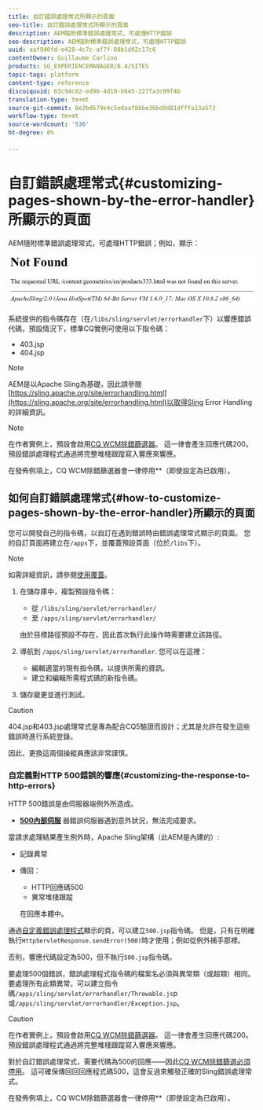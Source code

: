 ```yaml
---
title: 自訂錯誤處理常式所顯示的頁面
seo-title: 自訂錯誤處理常式所顯示的頁面
description: AEM隨附標準錯誤處理常式，可處理HTTP錯誤
seo-description: AEM隨附標準錯誤處理常式，可處理HTTP錯誤
uuid: aaf940fd-e428-4c7c-af7f-88b1d02c17c6
contentOwner: Guillaume Carlino
products: SG_EXPERIENCEMANAGER/6.4/SITES
topic-tags: platform
content-type: reference
discoiquuid: 63c94c82-ed96-4d10-b645-227fa3c09f4b
translation-type: tm+mt
source-git-commit: 8e2bd579e4c5edaaf86be36bd9d81dfffa13a573
workflow-type: tm+mt
source-wordcount: '536'
ht-degree: 0%

---
```



# 自訂錯誤處理常式{#customizing-pages-shown-by-the-error-handler}所顯示的頁面

AEM隨附標準錯誤處理常式，可處理HTTP錯誤；例如，顯示：

![chlimage_1-67](assets/chlimage_1-67.png)

系統提供的指令碼存在（在`/libs/sling/servlet/errorhandler`下）以響應錯誤代碼，預設情況下，標準CQ實例可使用以下指令碼：

* 403.jsp
* 404.jsp

>[!NOTE]
>
>AEM是以Apache Sling為基礎，因此請參閱[https://sling.apache.org/site/errorhandling.html](https://sling.apache.org/site/errorhandling.html)以取得Sling Error Handling的詳細資訊。

>[!NOTE]
>
>在作者實例上，預設會啟用[CQ WCM除錯篩選器](/help/sites-deploying/osgi-configuration-settings.md)。 這一律會產生回應代碼200。 預設錯誤處理程式通過將完整堆棧跟蹤寫入響應來響應。
>
>在發佈例項上，CQ WCM除錯篩選器會一律停用&#x200B;**（即使設定為已啟用）。

## 如何自訂錯誤處理常式{#how-to-customize-pages-shown-by-the-error-handler}所顯示的頁面

您可以開發自己的指令碼，以自訂在遇到錯誤時由錯誤處理常式顯示的頁面。 您的自訂頁面將建立在`/apps`下，並覆蓋預設頁面（位於`/libs`下）。

>[!NOTE]
>
>如需詳細資訊，請參閱[使用覆蓋](/help/sites-developing/overlays.md)。

1. 在儲存庫中，複製預設指令碼：

   * 從 `/libs/sling/servlet/errorhandler/`
   * 至 `/apps/sling/servlet/errorhandler/`

   由於目標路徑預設不存在，因此首次執行此操作時需要建立該路徑。

1. 導航到 `/apps/sling/servlet/errorhandler`. 您可以在這裡：

   * 編輯適當的現有指令碼，以提供所需的資訊。
   * 建立和編輯所需程式碼的新指令碼。

1. 儲存變更並進行測試。

>[!CAUTION]
>
>404.jsp和403.jsp處理常式是專為配合CQ5驗證而設計；尤其是允許在發生這些錯誤時進行系統登錄。
>
>因此，更換這兩個操縱員應該非常謹慎。

### 自定義對HTTP 500錯誤的響應{#customizing-the-response-to-http-errors}

HTTP 500錯誤是由伺服器端例外所造成。

* **[500內部伺服](https://www.w3.org/Protocols/rfc2616/rfc2616-sec10.html)**
器錯誤伺服器遇到意外狀況，無法完成要求。

當請求處理結果產生例外時，Apache Sling架構（此AEM是內建的）:

* 記錄異常
* 傳回：

   * HTTP回應碼500
   * 異常堆棧跟蹤

   在回應本體中。

通過[自定義錯誤處理程式](#how-to-customize-pages-shown-by-the-error-handler)顯示的頁，可以建立`500.jsp`指令碼。 但是，只有在明確執行`HttpServletResponse.sendError(500)`時才使用；例如從例外捕手那裡。

否則，響應代碼設定為500，但不執行`500.jsp`指令碼。

要處理500個錯誤，錯誤處理程式指令碼的檔案名必須與異常類（或超類）相同。 要處理所有此類異常，可以建立指令碼`/apps/sling/servlet/errorhandler/Throwable.js`p或`/apps/sling/servlet/errorhandler/Exception.jsp`。

>[!CAUTION]
>
>在作者實例上，預設會啟用[CQ WCM除錯篩選器](/help/sites-deploying/osgi-configuration-settings.md)。 這一律會產生回應代碼200。 預設錯誤處理程式通過將完整堆棧跟蹤寫入響應來響應。
>
>對於自訂錯誤處理常式，需要代碼為500的回應——因此[CQ WCM除錯篩選必須停用](/help/sites-deploying/osgi-configuration-settings.md)。 這可確保傳回回回應程式碼500，這會反過來觸發正確的Sling錯誤處理常式。
>
>在發佈例項上，CQ WCM除錯篩選器會一律停用&#x200B;**（即使設定為已啟用）。

